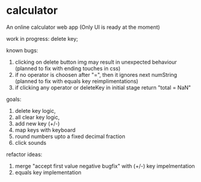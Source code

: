 # calculator
An online calculator web app
(Only UI is ready at the moment)

work in progress: delete key; 

known bugs:
1. clicking on delete button img may result in  unexpected behaviour
	(planned to fix with ending touches in css)
2. if no operator is choosen after "=", then it ignores next numString
	(planned to fix with equals key reimplimentations)
3. if clicking any operator or deleteKey in initial stage return "total = NaN"

goals:
1. delete key logic,
2. all clear key logic,
3. add new key (+/-)
4. map keys with keyboard
5. round numbers upto a fixed decimal fraction
6. click sounds

refactor ideas:
1. merge "accept first value negative bugfix" with (+/-) key impelmentation
2. equals key implementation
